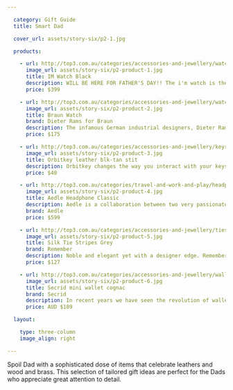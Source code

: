 ```yaml
---

  category: Gift Guide
  title: Smart Dad

  cover_url: assets/story-six/p2-1.jpg

  products:

    - url: http://top3.com.au/categories/accessories-and-jewellery/watches---concept/im-watch/imwalb02c03
      image_url: assets/story-six/p2-product-1.jpg
      title: IM Watch Black
      description: WILL BE HERE FOR FATHER'S DAY!! The i'm watch is the world s first real smartwatch, it connects via Bluetooth and brings you calls, SMS, e-mails, notifications and a collection of apps directly to your wrist and without trying performs a thousand things that all sorts of fancy sports devices offer.
      price: $399

    - url: http://top3.com.au/categories/accessories-and-jewellery/watches---classic/braun-watch-series/bn0021bkbkg
      image_url: assets/story-six/p2-product-2.jpg
      title: Braun Watch
      brand: Dieter Rams for Braun
      description: The infamous German industrial designers, Dieter Rams and Deitrich Lubs were the masterminds behind the Braun watch project. With their "Less is more" design philosophy, every feature directly reflects a function. Braun watches and clocks were awarded a total of thirteen prestigious Red Dot awards and two acclaimed Red Dot 'honourable mentions', as well as six iF awards in 2012.
      price: $175

    - url: http://top3.com.au/categories/accessories-and-jewellery/keyrings/orbitkey-elastomer/orb-lth-bt
      image_url: assets/story-six/p2-product-3.jpg
      title: Orbitkey leather blk-tan stit
      description: Orbitkey changes the way you interact with your keys. Orbitkey is beautiful. A key accessory you can be proud to carry. Stop the jingle of keys in your pockets. Orbitkey is silent.
      price: $40

    - url: http://top3.com.au/categories/travel-and-work-and-play/headphones/aedle-headphones/vk-1-valkyrie
      image_url: assets/story-six/p2-product-4.jpg
      title: Aedle Headphone Classic
      description: Aedle is a collaboration between two very passionate French Men with a vision.  They wanted to create a set of headphones that did not compromise on sound quality OR design.  They used the highest grade materials and parts, the most experienced audio engineers and a passionate team to produce these incredible headphones.
      brand: Aedle
      price: $599

    - url: http://top3.com.au/categories/accessories-and-jewellery/ties/remember-silk-ties/sk01
      image_url: assets/story-six/p2-product-5.jpg
      title: Silk Tie Stripes Grey
      brand: Remember
      description: Noble and elegant yet with a designer edge. Remember neckties are a real eyecatcher! Every REMEMBER tie is made from the finest quality 100% pure silk and comes packaged in a gift box.
      price: $127

    - url: http://top3.com.au/categories/accessories-and-jewellery/wallets---leather/secrid-wallets/se1030
      image_url: assets/story-six/p2-product-6.jpg
      title: Secrid mini wallet cognac
      brand: Secrid
      description: In recent years we have seen the revolution of wallet contents. Traditional coins and banknotes have largely been replaced by cards with computer chips, but as convenience has increased so too have the risks. This range of wallets has been designed to protect both your money, and your privacy.
      price: AUD $109

  layout:

    type: three-column
    image_align: right

---
```


Spoil Dad with a sophisticated dose of items that celebrate leathers and wood and brass. This selection of tailored gift ideas are perfect for the Dads who appreciate great attention to detail.
